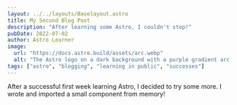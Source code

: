 ```yaml
---
layout: ../../layouts/Baselayout.astro
title: My Second Blog Post
description: "After learning some Astro, I couldn't stop!"
pubDate: 2022-07-02
author: Astro Learner
image:
  url: "https://docs.astro.build/assets/arc.webp"
  alt: "The Astro logo on a dark background with a purple gradient arc."
tags: ["astro", "blogging", "learning in public", "successes"]
---
```


After a successful first week learning Astro, I decided to try some more. I wrote and imported a small component from memory!
